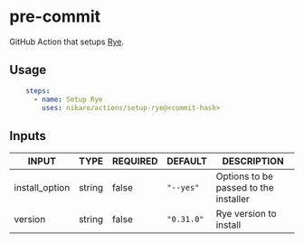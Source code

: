 # pre-commit

GitHub Action that setups [Rye](https://rye-up.com).

## Usage

```yaml
    steps:
      - name: Setup Rye
        uses: nikaro/actions/setup-rye@<commit-hash>
```

## Inputs

<!-- AUTO-DOC-INPUT:START - Do not remove or modify this section -->

|     INPUT      |  TYPE  | REQUIRED |  DEFAULT   |                DESCRIPTION                 |
|----------------|--------|----------|------------|--------------------------------------------|
| install_option | string |  false   | `"--yes"`  | Options to be passed to the <br>installer  |
|    version     | string |  false   | `"0.31.0"` |           Rye version to install           |

<!-- AUTO-DOC-INPUT:END -->
